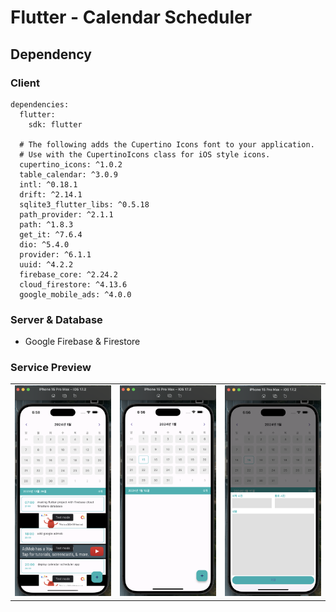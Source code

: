 # Flutter - Calendar Scheduler

## Dependency

### Client

```
dependencies:
  flutter:
    sdk: flutter

  # The following adds the Cupertino Icons font to your application.
  # Use with the CupertinoIcons class for iOS style icons.
  cupertino_icons: ^1.0.2
  table_calendar: ^3.0.9
  intl: ^0.18.1
  drift: ^2.14.1
  sqlite3_flutter_libs: ^0.5.18
  path_provider: ^2.1.1
  path: ^1.8.3
  get_it: ^7.6.4
  dio: ^5.4.0
  provider: ^6.1.1
  uuid: ^4.2.2
  firebase_core: ^2.24.2
  cloud_firestore: ^4.13.6
  google_mobile_ads: ^4.0.0
```

### Server & Database

- Google Firebase & Firestore

### Service Preview



<table>
  <tr>
    <td><img src="/flutter-scheduler-1.png" /></td>
    <td><img src="/flutter-scheduler-3.png"></td>
    <td><img src="/flutter-scheduler-4.png"></td>
  </tr>
</table>
